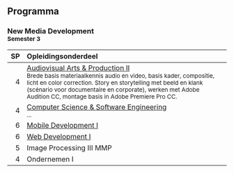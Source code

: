 Programma
---------

### New Media Development<br><small>Semester 3</small>

| SP | Opleidingsonderdeel                                                                                                        |
|---:|:---------------------------------------------------------------------------------------------------------------------------|
|  4 | [Audiovisual Arts & Production II][]<span data-domain="av3" data-level="1"></span><br><small>Brede basis materiaalkennis audio en video, basis kader, compositie, licht en color correction. Story en storytelling met beeld en klank (scénario voor documentaire en corporate), werken met Adobe Audition CC, montage basis in Adobe Premiere Pro CC.</small> |
|  4 | [Computer Science & Software Engineering][]<span data-domain="wanm" data-level="1"></span><br><small>...</small>                  |
|  6 | [Mobile Development I][]<span data-domain="wanm" data-level="1"></span> |
|  6 | [Web Development I][]<span data-domain="wanm" data-level="1"></span> |
|  5 | Image Processing III MMP |
|  4 | Ondernemen I |

[Audiovisual Arts & Production II]:        #
[Computer Science & Software Engineering]: #
[Mobile Development I]:                    #
[Web Development I]:                       #